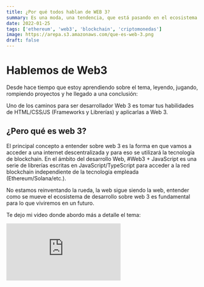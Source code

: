 ```yaml
---
title: ¿Por qué todos hablan de WEB 3?
summary: Es una moda, una tendencia, que está pasando en el ecosistema de desarrollo web que todos hablan de WEB 3
date: 2022-01-25
tags: ['ethereum', 'web3', 'blockchain', 'criptomonedas']
image: https://arepa.s3.amazonaws.com/que-es-web-3.png
draft: false
---
```


# Hablemos de Web3

Desde hace tiempo que estoy aprendiendo sobre el tema, leyendo, jugando, rompiendo proyectos y he llegado a una conclusión:

Uno de los caminos para ser desarrollador Web 3 es tomar tus habilidades de HTML/CSS/JS (Frameworks y Librerías) y aplicarlas a Web 3.

## ¿Pero qué es web 3?

El principal concepto a entender sobre web 3 es la forma en que vamos a acceder a una internet descentralizada y para eso se utilizará la tecnología de blockchain. En el ámbito del desarrollo Web, #Web3 + JavaScript es una serie de librerías escritas en JavaScript/TypeScript para acceder a la red blockchain independiente de la tecnología empleada (Ethereum/Solana/etc.).

No estamos reinventando la rueda, la web sigue siendo la web, entender como se mueve el ecosistema de desarrollo sobre web 3 es fundamental para lo que viviremos en un futuro.

Te dejo mi video donde abordo más a detalle el tema:

<div class="embed-container">
<iframe src="https://www.youtube.com/embed/DwuGGibuS1Y" title="YouTube video player" frameborder="0" allow="accelerometer; autoplay; clipboard-write; encrypted-media; gyroscope; picture-in-picture" allowfullscreen></iframe>
</div>
